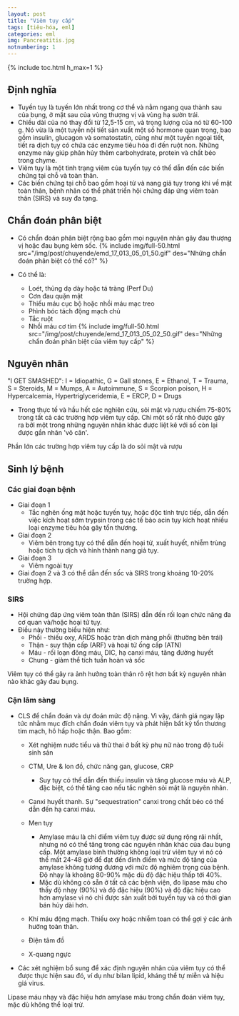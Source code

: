```yaml
---
layout: post
title: "Viêm tụy cấp"
tags: [tiêu-hóa, eml]
categories: eml
img: Pancreatitis.jpg
notnumbering: 1
---
```


{% include toc.html h_max=1 %}

## Định nghĩa

- Tuyến tụy là tuyến lớn nhất trong cơ thể và nằm ngang qua thành sau của bụng, ở mặt sau của vùng thượng vị và vùng hạ sườn trái.
- Chiều dài của nó thay đổi từ 12,5-15 cm, và trọng lượng của nó từ 60-100 g. Nó vừa là một tuyến nội tiết sản xuất một số hormone quan trọng, bao gồm insulin, glucagon và somatostatin, cũng như một tuyến ngoại tiết, tiết ra dịch tụy có chứa các enzyme tiêu hóa đi đến ruột non. Những enzyme này giúp phân hủy thêm carbohydrate, protein và chất béo trong chyme.
- Viêm tụy là một tình trạng viêm của tuyến tụy có thể dẫn đến các biến chứng tại chỗ và toàn thân.
- Các biến chứng tại chỗ bao gồm hoại tử và nang giả tụy trong khi về mặt toàn thân, bệnh nhân có thể phát triển hội chứng đáp ứng viêm toàn thân (SIRS) và suy đa tạng.

## Chẩn đoán phân biệt
- Có chẩn đoán phân biệt rộng bao gồm mọi nguyên nhân gây đau thượng vị hoặc đau bụng kèm sốc.
{% include img/full-50.html src="/img/post/chuyende/emd_17_013_05_01_50.gif" des="Những chẩn đoán phân biệt có thể có?" %}

- Có thể là:
	- Loét, thủng dạ dày hoặc tá tràng (Perf Du)
	- Cơn đau quặn mật
	- Thiếu máu cục bộ hoặc nhồi máu mạc treo
	- Phình bóc tách động mạch chủ
	- Tắc ruột
	- Nhồi máu cơ tim
{% include img/full-50.html src="/img/post/chuyende/emd_17_013_05_02_50.gif" des="Những chẩn đoán phân biệt của viêm tụy cấp" %}

## Nguyên nhân
<div class="alert alert-warning" role="alert">
  "I GET SMASHED": I = Idiopathic, G = Gall stones, E = Ethanol, T = Trauma, S = Steroids, M = Mumps, A = Autoimmune, S = Scorpion poison, H = Hypercalcemia, Hypertriglyceridemia, E = ERCP, D = Drugs
</div>

- Trong thực tế và hầu hết các nghiên cứu, sỏi mật và rượu chiếm 75-80% trong tất cả các trường hợp viêm tụy cấp. Chỉ một số rất nhỏ được gây ra bởi một trong những nguyên nhân khác được liệt kê với số còn lại được gắn nhãn 'vô căn'.
<div class="alert alert-danger" role="alert">
  Phần lớn các trường hợp viêm tụy cấp là do sỏi mật và rượu
</div>

## Sinh lý bệnh

### Các giai đoạn bệnh
- Giai đoạn 1
	- Tắc nghẽn ống mật hoặc tuyến tụy, hoặc độc tính trực tiếp, dẫn đến việc kích hoạt sớm trypsin trong các tế bào acin tụy kích hoạt nhiều loại enzyme tiêu hóa gây tổn thương.
- Giai đoạn 2
	- Viêm bên trong tụy có thể dẫn đến hoại tử, xuất huyết, nhiễm trùng hoặc tích tụ dịch và hình thành nang giả tụy.
- Giai đoạn 3
	- Viêm ngoài tụy 
- Giai đoạn 2 và 3 có thể dẫn đến sốc và SIRS trong khoảng 10-20% trường hợp.

### SIRS
- Hội chứng đáp ứng viêm toàn thân (SIRS) dẫn đến rối loạn chức năng đa cơ quan và/hoặc hoại tử tụy.
- Điều này thường biểu hiện như:
	- Phổi - thiếu oxy, ARDS hoặc tràn dịch màng phổi (thường bên trái)
	- Thận - suy thận cấp (ARF) và hoại tử ống cấp (ATN)
	- Máu - rối loạn đông máu, DIC, hạ canxi máu, tăng đường huyết
	- Chung - giảm thể tích tuần hoàn và sốc
<div class="alert alert-danger" role="alert">
  Viêm tụy có thể gây ra ảnh hưởng toàn thân rõ rệt hơn bất kỳ nguyên nhân nào khác gây đau bụng.
</div>

### Cận lâm sàng
- CLS để chẩn đoán và dự đoán mức độ nặng. Vì vậy, đánh giá ngay lập tức nhằm mục đích chẩn đoán viêm tụy và phát hiện bất kỳ tổn thương tim mạch, hô hấp hoặc thận. Bao gồm:
	- Xét nghiệm nước tiểu và thử thai ở bất kỳ phụ nữ nào trong độ tuổi sinh sản
	- CTM, Ure & Ion đồ, chức năng gan, glucose, CRP
		- Suy tụy có thể dẫn đến thiếu insulin và tăng glucose máu và ALP, đặc biệt, có thể tăng cao nếu tắc nghẽn sỏi mật là nguyên nhân.
	
	- Canxi huyết thanh. Sự "sequestration" canxi trong chất béo có thể dẫn đến hạ canxi máu.
	- Men tụy
		- Amylase máu là chỉ điểm viêm tụy được sử dụng rộng rãi nhất, nhưng nó có thể tăng trong các nguyên nhân khác của đau bụng cấp. Một amylase bình thường không loại trừ viêm tụy vì nó có thể mất 24-48 giờ để đạt đến đỉnh điểm và mức độ tăng của amylase không tương đương với mức độ nghiêm trọng của bệnh. Độ nhạy là khoảng 80-90% mặc dù độ đặc hiệu thấp tới 40%.
		- Mặc dù không có sẵn ở tất cả các bệnh viện, đo lipase máu cho thấy độ nhạy (90%) và độ đặc hiệu (90%) và độ đặc hiệu cao hơn amylase vì nó chỉ được sản xuất bởi tuyến tụy và có thời gian bán hủy dài hơn.
	
	- Khí máu động mạch. Thiếu oxy hoặc nhiễm toan có thể gợi ý các ảnh hưởng toàn thân.
	- Điện tâm đồ
	- X-quang ngực
- Các xét nghiệm bổ sung để xác định nguyên nhân của viêm tụy có thể được thực hiện sau đó, ví dụ như bilan lipid, kháng thể tự miễn và hiệu giá virus.
<div class="alert alert-danger" role="alert">
  Lipase máu nhạy và đặc hiệu hơn amylase máu trong chẩn đoán viêm tụy, mặc dù không thể loại trừ.
</div>













